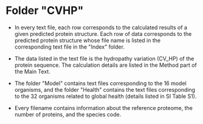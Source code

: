 # Folder "CVHP"

* In every text file, each row corresponds to the calculated results of a given predicted protein structure. Each row of data corresponds to the predicted protein structure whose file name is listed in the corresponding text file in the "Index" folder.

* The data listed in the text file is the hydropathy variation (CV_HP) of the protein sequence. The calculation details are listed in the Method part of the Main Text. 

* The folder "Model" contains text files corresponding to the 16 model organisms, and the folder "Health" contains the text files corresponding to the 32 organisms related to global health (details listed in SI Table S1).

* Every filename contains information about the reference proteome, the number of proteins, and the species code.
